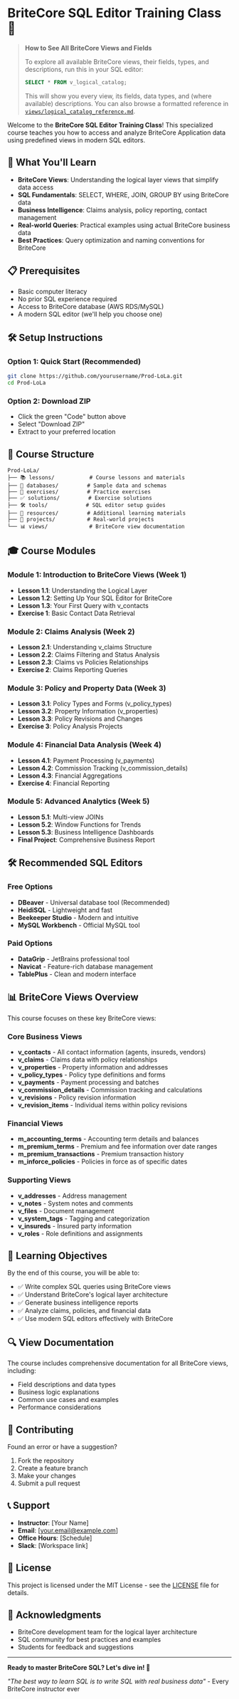 # BriteCore SQL Editor Training Class 🚀

> **How to See All BriteCore Views and Fields**
>
> To explore all available BriteCore views, their fields, types, and descriptions, run this in your SQL editor:
> ```sql
> SELECT * FROM v_logical_catalog;
> ```
> This will show you every view, its fields, data types, and (where available) descriptions. You can also browse a formatted reference in [`views/logical_catalog_reference.md`](views/logical_catalog_reference.md).

Welcome to the **BriteCore SQL Editor Training Class**! This specialized course teaches you how to access and analyze BriteCore Application data using predefined views in modern SQL editors.

## 🎯 What You'll Learn

- **BriteCore Views**: Understanding the logical layer views that simplify data access
- **SQL Fundamentals**: SELECT, WHERE, JOIN, GROUP BY using BriteCore data
- **Business Intelligence**: Claims analysis, policy reporting, contact management
- **Real-world Queries**: Practical examples using actual BriteCore business data
- **Best Practices**: Query optimization and naming conventions for BriteCore

## 📋 Prerequisites

- Basic computer literacy
- No prior SQL experience required
- Access to BriteCore database (AWS RDS/MySQL)
- A modern SQL editor (we'll help you choose one)

## 🛠️ Setup Instructions

### Option 1: Quick Start (Recommended)
```bash
git clone https://github.com/yourusername/Prod-LoLa.git
cd Prod-LoLa
```

### Option 2: Download ZIP
- Click the green "Code" button above
- Select "Download ZIP"
- Extract to your preferred location

## 📁 Course Structure

```
Prod-LoLa/
├── 📚 lessons/           # Course lessons and materials
├── 💾 databases/         # Sample data and schemas
├── 🧪 exercises/         # Practice exercises
├── ✅ solutions/         # Exercise solutions
├── 🛠️ tools/            # SQL editor setup guides
├── 📖 resources/         # Additional learning materials
├── 🎯 projects/          # Real-world projects
└── 📊 views/             # BriteCore view documentation
```

## 🎓 Course Modules

### Module 1: Introduction to BriteCore Views (Week 1)
- **Lesson 1.1**: Understanding the Logical Layer
- **Lesson 1.2**: Setting Up Your SQL Editor for BriteCore
- **Lesson 1.3**: Your First Query with v_contacts
- **Exercise 1**: Basic Contact Data Retrieval

### Module 2: Claims Analysis (Week 2)
- **Lesson 2.1**: Understanding v_claims Structure
- **Lesson 2.2**: Claims Filtering and Status Analysis
- **Lesson 2.3**: Claims vs Policies Relationships
- **Exercise 2**: Claims Reporting Queries

### Module 3: Policy and Property Data (Week 3)
- **Lesson 3.1**: Policy Types and Forms (v_policy_types)
- **Lesson 3.2**: Property Information (v_properties)
- **Lesson 3.3**: Policy Revisions and Changes
- **Exercise 3**: Policy Analysis Projects

### Module 4: Financial Data Analysis (Week 4)
- **Lesson 4.1**: Payment Processing (v_payments)
- **Lesson 4.2**: Commission Tracking (v_commission_details)
- **Lesson 4.3**: Financial Aggregations
- **Exercise 4**: Financial Reporting

### Module 5: Advanced Analytics (Week 5)
- **Lesson 5.1**: Multi-view JOINs
- **Lesson 5.2**: Window Functions for Trends
- **Lesson 5.3**: Business Intelligence Dashboards
- **Final Project**: Comprehensive Business Report

## 🛠️ Recommended SQL Editors

### Free Options
- **DBeaver** - Universal database tool (Recommended)
- **HeidiSQL** - Lightweight and fast
- **Beekeeper Studio** - Modern and intuitive
- **MySQL Workbench** - Official MySQL tool

### Paid Options
- **DataGrip** - JetBrains professional tool
- **Navicat** - Feature-rich database management
- **TablePlus** - Clean and modern interface

## 📊 BriteCore Views Overview

This course focuses on these key BriteCore views:

### Core Business Views
- **v_contacts** - All contact information (agents, insureds, vendors)
- **v_claims** - Claims data with policy relationships
- **v_properties** - Property information and addresses
- **v_policy_types** - Policy type definitions and forms
- **v_payments** - Payment processing and batches
- **v_commission_details** - Commission tracking and calculations
- **v_revisions** - Policy revision information
- **v_revision_items** - Individual items within policy revisions

### Financial Views
- **m_accounting_terms** - Accounting term details and balances
- **m_premium_terms** - Premium and fee information over date ranges
- **m_premium_transactions** - Premium transaction history
- **m_inforce_policies** - Policies in force as of specific dates

### Supporting Views
- **v_addresses** - Address management
- **v_notes** - System notes and comments
- **v_files** - Document management
- **v_system_tags** - Tagging and categorization
- **v_insureds** - Insured party information
- **v_roles** - Role definitions and assignments

## 🎯 Learning Objectives

By the end of this course, you will be able to:
- ✅ Write complex SQL queries using BriteCore views
- ✅ Understand BriteCore's logical layer architecture
- ✅ Generate business intelligence reports
- ✅ Analyze claims, policies, and financial data
- ✅ Use modern SQL editors effectively with BriteCore

## 🔍 View Documentation

The course includes comprehensive documentation for all BriteCore views, including:
- Field descriptions and data types
- Business logic explanations
- Common use cases and examples
- Performance considerations

## 🤝 Contributing

Found an error or have a suggestion? 
1. Fork the repository
2. Create a feature branch
3. Make your changes
4. Submit a pull request

## 📞 Support

- **Instructor**: [Your Name]
- **Email**: [your.email@example.com]
- **Office Hours**: [Schedule]
- **Slack**: [Workspace link]

## 📄 License

This project is licensed under the MIT License - see the [LICENSE](LICENSE) file for details.

## 🙏 Acknowledgments

- BriteCore development team for the logical layer architecture
- SQL community for best practices and examples
- Students for feedback and suggestions

---

**Ready to master BriteCore SQL? Let's dive in! 🚀**

*"The best way to learn SQL is to write SQL with real business data"* - Every BriteCore instructor ever 